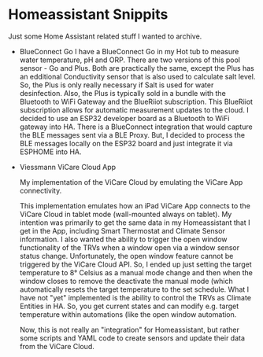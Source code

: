 # Homeassistant Snippits
Just some Home Assistant related stuff I wanted to archive.

- BlueConnect Go
  I have a BlueConnect Go in my Hot tub to measure water temperature, pH and ORP. There are two versions of this pool sensor - Go and Plus. Both are practically the same, except the Plus has an edditional Conductivity sensor that is also used to calculate salt level. So, the Plus is only really necessary if Salt is used for water desinfection. Also, the Plus is typically sold in a bundle with the Bluetooth to WiFi Gateway and the BlueRiiot subscription.
  This BlueRiiot subscription allows for automatic measurement updates to the cloud.
  I decided to use an ESP32 developer board as a Bluetooth to WiFi gateway into HA. There is a BlueConnect integration that would capture the BLE messages sent via a BLE Proxy. But, I decided to process the BLE messages locally on the ESP32 board and just integrate it via ESPHOME into HA. 
- Viessmann ViCare Cloud App

  My implementation of the ViCare Cloud by emulating the ViCare App connectivity.

  This implementation emulates how an iPad ViCare App connects to the ViCare Cloud in tablet mode (wall-mounted always on tablet).
  My intention was primarily to get the same data in my Homeassistant that I get in the App, including Smart Thermostat and Climate Sensor information.
  I also wanted the ability to trigger the open window functionality of the TRVs when a window open via a window sensor status change. Unfortunately, the open window feature cannot be triggered by the ViCare Cloud API. So, I ended up just setting the target temperature to 8° Celsius as a manual mode change and then when the window closes to remove the deactivate the manual mode (which automatically resets the target temperature to the set schedule.
  What I have not "yet" implemented is the ability to control the TRVs as Climate Entities in HA. So, you get current states and can modify e.g. target temperature within automations (like the open window automation.

  Now, this is not really an "integration" for Homeassistant, but rather some scripts and YAML code to create sensors and update their data from the ViCare Cloud.

